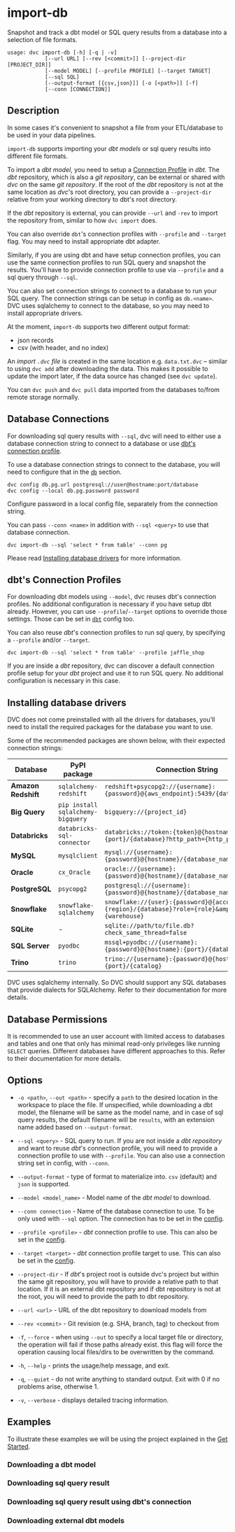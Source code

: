 # import-db

Snapshot and track a dbt model or SQL query results from a database into a
selection of file formats.

```usage
usage: dvc import-db [-h] [-q | -v]
            [--url URL] [--rev [<commit>]] [--project-dir [PROJECT_DIR]]
            [--model MODEL] [--profile PROFILE] [--target TARGET]
            [--sql SQL]
            [--output-format [{csv,json}]] [-o [<path>]] [-f]
            [--conn [CONNECTION]]
```

## Description

In some cases it's convenient to snapshot a file from your ETL/database to be
used in your data pipelines.

`import-db` supports importing your _dbt models_ or sql query results into
different file formats.

To import a _dbt model_, you need to setup a
[Connection Profile](https://docs.getdbt.com/docs/core/connect-data-platform/connection-profiles)
in _dbt_. The _dbt_ repository, which is also a _git repository_, can be
external or shared with _dvc_ on the same _git repository_. If the root of the
_dbt_ repository is not at the same location as _dvc_'s root directory, you can
provide a `--project-dir` relative from your working directory to dbt's root
directory.

If the _dbt_ repository is external, you can provide `--url` and `-rev` to
import the repository from, similar to how `dvc import` does.

You can also override `dbt`'s connection profiles with `--profile` and
`--target` flag. You may need to install appropriate dbt adapter.

Similarly, if you are using dbt and have setup connection profiles, you can use
the same connection profiles to run SQL query and snapshot the results. You'll
have to provide connection profile to use via `--profile` and a sql query
through `--sql`.

You can also set connection strings to connect to a database to run your SQL
query. The connection strings can be setup in config as `db.<name>`. DVC uses
sqlalchemy to connect to the database, so you may need to install appropriate
drivers.

At the moment, `import-db` supports two different output format:

- json records
- csv (with header, and no index)

An _import `.dvc` file_ is created in the same location e.g. `data.txt.dvc` –
similar to using `dvc add` after downloading the data. This makes it possible to
update the import later, if the data source has changed (see `dvc update`).

<admon type="info">

You can `dvc push` and `dvc pull` data imported from the databases to/from
remote storage normally.

</admon>

## Database Connections

For downloading sql query results with `--sql`, dvc will need to either use a
database connection string to connect to a database or use
[dbt's connection profile](#dbts-connection-profiles).

To use a database connection strings to connect to the database, you will need
to configure that in the [`db`] section.

```dvc
dvc config db.pg.url postgresql://user@hostname:port/database
dvc config --local db.pg.password password
```

<admon type="warn" title="Security Alert">
Configure password in a local config file, separately from the connection string.
</admon>

You can pass `--conn <name>` in addition with `--sql <query>` to use that
database connection.

```dvc
dvc import-db --sql 'select * from table' --conn pg
```

Please read [Installing database drivers](#installing-database-drivers) for more
information.

[`db`]: /doc/user-guide/project-structure/configuration#db

## dbt's Connection Profiles

For downloading dbt models using `--model`, dvc reuses dbt's connection
profiles. No additional configuration is necessary if you have setup dbt
already. However, you can use `--profile`/`--target` options to override those
settings. Those can be set in
[`dbt`](/doc/user-guide/project-structure/configuration#dbt) config too.

You can also reuse _dbt_'s connection profiles to run sql query, by specifying a
`--profile` and/or `--target`.

```dvc
dvc import-db --sql 'select * from table' --profile jaffle_shop
```

If you are inside a _dbt_ repository, dvc can discover a default connection
profile setup for your _dbt_ project and use it to run SQL query. No additional
configuration is necessary in this case.

## Installing database drivers

DVC does not come preinstalled with all the drivers for databases, you’ll need
to install the required packages for the database you want to use.

Some of the recommended packages are shown below, with their expected connection
strings:

| **Database**        | **PyPI package**                  | **Connection String**                                                                               |
| ------------------- | --------------------------------- | --------------------------------------------------------------------------------------------------- |
| **Amazon Redshift** | `sqlalchemy-redshift`             | `redshift+psycopg2://{username}:{password}@{aws_endpoint}:5439/{database_name}`                     |
| **Big Query**       | `pip install sqlalchemy-bigquery` | `bigquery://{project_id}`                                                                           |
| **Databricks**      | `databricks-sql-connector`        | `databricks://token:{token}@{hostname}:{port}/{database}?http_path={http_path}`                     |
| **MySQL**           | `mysqlclient`                     | `mysql://{username}:{password}@{hostname}/{database_name}`                                          |
| **Oracle**          | `cx_Oracle`                       | `oracle://{username}:{password}@{hostname}/{database_name}`                                         |
| **PostgreSQL**      | `psycopg2`                        | `postgresql://{username}:{password}@{hostname}/{database_name}`                                     |
| **Snowflake**       | `snowflake-sqlalchemy`            | `snowflake://{user}:{password}@{account}.{region}/{database}?role={role}&amp;warehouse={warehouse}` |
| **SQLite**          | -                                 | `sqlite://path/to/file.db?check_same_thread=false`                                                  |
| **SQL Server**      | `pyodbc`                          | `mssql+pyodbc://{username}:{password}@{hostname}:{port}/{database_name}`                            |
| **Trino**           | `trino`                           | `trino://{username}:{password}@{hostname}:{port}/{catalog}`                                         |

DVC uses sqlalchemy internally. So DVC should support any SQL databases that
provide dialects for SQLAlchemy. Refer to their documentation for more details.

## Database Permissions

It is recommended to use an user account with limited access to databases and
tables and one that only has minimal read-only privileges like running `SELECT`
queries. Different databases have different approaches to this. Refer to their
documentation for more details.

## Options

- `-o <path>`, `--out <path>` - specify a `path` to the desired location in the
  workspace to place the file. If unspecified, while downloading a dbt model,
  the filename will be same as the model name, and in case of sql query results,
  the default filename will be `results`, with an extension name added based on
  `--output-format`.
- `--sql <query>` - SQL query to run. If you are not inside a _dbt repository_
  and want to reuse _dbt_'s connection profile, you will need to provide a
  connection profile to use with `--profile`. You can also use a connection
  string set in config, with `--conn`.
- `--output-format` - type of format to materialize into. `csv` (default) and
  `json` is supported.

- `--model <model_name>` - Model name of the _dbt model_ to download.
- `--conn connection` - Name of the database connection to use. To be only used
  with `--sql` option. The connection has to be set in the
  [config](/doc/user-guide/project-structure/configuration#db).
- `--profile <profile>` - _dbt_ connection profile to use. This can also be set
  in the [config](/doc/user-guide/project-structure/configuration#dbt).
- `--target <target>` - _dbt_ connection profile target to use. This can also be
  set in the [config](/doc/user-guide/project-structure/configuration#dbt).
- `--project-dir` - If _dbt_'s project root is outside dvc's project but within
  the same git repository, you will have to provide a relative path to that
  location. If it is an external dbt repository and if dbt repository is not at
  the root, you will need to provide the path to dbt repository.
- `--url <url>` - URL of the dbt repository to download models from
- `--rev <commit>` - Git revision (e.g. SHA, branch, tag) to checkout from
- `-f`, `--force` - when using `--out` to specify a local target file or
  directory, the operation will fail if those paths already exist. this flag
  will force the operation causing local files/dirs to be overwritten by the
  command.

- `-h`, `--help` - prints the usage/help message, and exit.

- `-q`, `--quiet` - do not write anything to standard output. Exit with 0 if no
  problems arise, otherwise 1.

- `-v`, `--verbose` - displays detailed tracing information.

## Examples

To illustrate these examples we will be using the <abbr>project</abbr> explained
in the [Get Started](/doc/start).

### Downloading a dbt model

### Downloading sql query result

### Downloading sql query result using dbt's connection

### Downloading external dbt models
